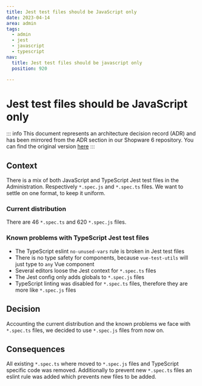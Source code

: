 ```yaml
---
title: Jest test files should be JavaScript only
date: 2023-04-14
area: admin
tags:
  - admin
  - jest
  - javascript
  - typescript
nav:
  title: Jest test files should be javascript only
  position: 920

---
```


# Jest test files should be JavaScript only

::: info
This document represents an architecture decision record (ADR) and has been mirrored from the ADR section in our Shopware 6 repository.
You can find the original version [here](https://github.com/shopware/platform/blob/trunk/adr/2023-04-14-jest-test-files-should-be-javascript-only.md)
:::

## Context
There is a mix of both JavaScript and TypeScript Jest test files in the Administration.
Respectively `*.spec.js` and `*.spec.ts` files. We want to settle on one format, to keep it uniform.

### Current distribution
There are 46 `*.spec.ts` and 620 `*.spec.js` files.

### Known problems with TypeScript Jest test files
- The TypeScript eslint `no-unused-vars` rule is broken in Jest test files
- There is no type safety for components, because `vue-test-utils` will just type to `any` Vue component
- Several editors loose the Jest context for `*.spec.ts` files
- The Jest config only adds globals to `*.spec.js` files
- TypeScript linting was disabled for `*.spec.ts` files, therefore they are more like `*.spec.js` files

## Decision
Accounting the current distribution and the known problems we face with `*.spec.ts` files, we decided to use `*.spec.js` files from now on.

## Consequences
All existing `*.spec.ts` where moved to `*.spec.js` files and TypeScript specific code was removed.
Additionally to prevent new `*.spec.ts` files an eslint rule was added which prevents new files to be added.
